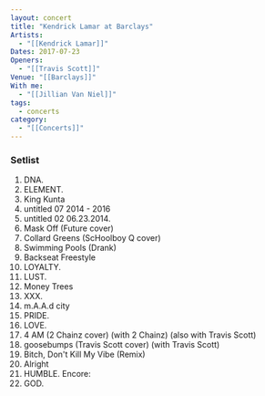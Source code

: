 ```yaml
---
layout: concert
title: "Kendrick Lamar at Barclays"
Artists:
  - "[[Kendrick Lamar]]"
Dates: 2017-07-23
Openers:
  - "[[Travis Scott]]"
Venue: "[[Barclays]]"
With me:
  - "[[Jillian Van Niel]]"
tags:
  - concerts
category:
  - "[[Concerts]]"
---
```


### Setlist
1. DNA.
2. ELEMENT.
3. King Kunta
4. untitled 07  2014 - 2016
5. untitled 02  06.23.2014.
6. Mask Off (Future cover)
7. Collard Greens (ScHoolboy Q cover)
8. Swimming Pools (Drank)
9. Backseat Freestyle
10. LOYALTY.
11. LUST.
12. Money Trees
13. XXX.
14. m.A.A.d city
15. PRIDE.
16. LOVE.
17. 4 AM (2 Chainz cover) (with 2 Chainz) (also with Travis Scott)
18. goosebumps (Travis Scott cover) (with Travis Scott)
19. Bitch, Don't Kill My Vibe (Remix)
20. Alright
21. HUMBLE.
Encore:
22. GOD.

